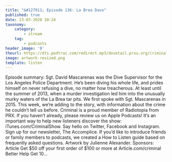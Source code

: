 ```yaml
---
title: "&#127911; Episode 136: La Brea Dave"
published: true
date: 23-03-2020 10:24
taxonomy:
    category:
        - stream
    tag:
        - podcasts
header_image: '0'
theurl: https://dts.podtrac.com/redirect.mp3/dovetail.prxu.org/criminal/7379f5dd-e4e8-41bc-8d01-cfc7a339542c/Episode_136_La_Brea_Dave_Part_1.mp3
image: artwork-resized.png
template: listen
--- 
```

Episode summary: Sgt. David Mascarenas was the Dive Supervisor for the Los Angeles Police Department. He’s been diving his whole life, and prides himself on never refusing a dive, no matter how treacherous. At least until the summer of 2013, when a murder investigation led him into the unusually murky waters of the La Brea tar pits. We first spoke with Sgt. Mascarenas in 2015. This week, we’re adding to the story, with information about the crime he couldn’t tell us before. Criminal is a proud member of Radiotopia from PRX. If you haven’t already, please review us on Apple Podcasts! It’s an important way to help new listeners discover the show: iTunes.com/CriminalShow. Say hello on Twitter, Facebook and Instagram. Sign up for our newsletter, The Accomplice. If you’d like to introduce friends or family members to podcasts, we created a How to Listen guide based on frequently asked questions. Artwork by Julienne Alexander. Sponsors: Article Get $50 off your first order of $100 or more at Article.com/criminal Better Help Get 10…
